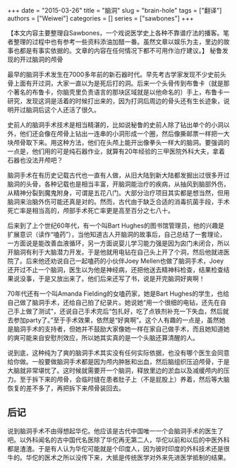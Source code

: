 +++ 
date = "2015-03-26"
title = "脑洞"
slug = "brain-hole"
tags = ["翻译"]
authors = ["Weiwei"]
categories = []
series = ["sawbones"]
+++

【本文内容主要整理自Sawbones，一个戏说医学史上各种不靠谱疗法的播客。笔者整理的过程中也有参考一些资料添油加醋一番。虽然文章以娱乐为主，里边的故事也都是有事实依据的。文章的内容在任何情况下都不可用作治疗建议。】
秘鲁发现的开过脑洞的颅骨

最早的脑洞手术发生在7000多年前的新石器时代。早先考古学家发现不少史前头骨上面有开过洞，大家一直以为是死后打的洞。后来一个头骨传到布鲁卡（就是那个著名的布鲁卡，你脑壳里负责语言的那块区域就是以他命名的）手上，布鲁卡一研究，发现这洞是活着的时候打出来的，因为打洞后周边的骨头还有生长迹象，说明开过脑洞后这个人还活了很久。

史前人的脑洞手术技术是相当精湛的，比如说秘鲁的史前人除了钻出单个的小洞以外，他们还会像在颅骨上钻出一连串的小洞形成一个圈，然后像撕邮票一样把一大块颅骨取下来。用这种方法，他们在头颅上能开出像拳头一样大的脑洞。要强调的一点是，他们用的可是纯石器作业，就算有20年经验的三甲医院外科大夫，拿着石器也没法开颅吧？

脑洞手术在有历史记载古代也一直有人做，从旧大陆到新大陆都发掘出过很多开过脑洞的头骨，各种记载也是相当丰富，开脑洞能治疗的疾病，从抽风到脑部外伤，从精神分裂到魔鬼附身，可谓是五花八门。大部分治疗项目其实都是想当然，但用脑洞来治脑外伤可能还真是对的。然而，古代由于缺乏合适的消毒抗菌手段，手术死亡率是相当高的，颅部手术死亡率更是高至百分之七八十。

后来到了上个世纪60年代，有一个叫Bart Hughes的图书馆管理员，他的兴趣是扩展意识（读作“嗑药”），当他知道古人开脑洞的故事后，自己总结了一套理论，一方面说是能改善血液循环，另一方面说婴儿学习能力强是因为囟门未闭合，所以开脑洞有利于大脑潜力开发。于是他就用电钻在自己头上开了个洞，然后他就进医院了。后来他还劝说自己一起嗑药的小伙伴Joey Mellen也做了脑洞手术，Joey还开过不止一个脑洞，医生以为他是神经病，还把他送去精神科检查，结果检查结果说没事，于是又放出来了。他们后来还写了书，说是开完脑洞好爽啊！

70年代还有一个叫Amanda Fielding的女嗑药家，她是Bart Hughes的学生，也给自己做了脑洞手术，还给自己拍了纪录片。她说她“用一个很细的电钻，还先在自己手上做了测试”，还说自己手术完后“包扎好，吃了点铁剂补充一下失血，然后就去参加party了。”至于手术效果，依然是“好爽啊”。这个人有趣的一点是，虽然她是脑洞手术的支持者，但她并不鼓励大家像她一样在家自己做手术，而且她知道她的爽可能来自安慰剂效应，所以她其实真的是一个头脑还算清醒的人。

说到底，这种纯为了爽的脑洞手术其实没有任何实际依据，也没有哪个医生会同意给你做。一般要做脑洞手术都是因为颅内肿胀和出血，然后脑组织压迫颅骨，于是大脑就非常堪忧了。这时候就需要开一个脑洞，释放里边的淤血以及减缓颅内的压力。至于拆下来的颅骨，会临时缝在患者肚子上（不是屁股上）养着，然后等大脑恢复的差不多了，再把拆下来颅骨装回去。

## 后记

说到脑洞手术不由得想起华佗。他应该是古代中国唯一一个会脑洞手术的医生了吧。以外科闻名的古中国代名医除了华佗再无第二人，华佗以前和以后的中医外科都是渣渣。于是有人认为华佗可能就是个印度人，因为彼时印度的外科技术还是很牛的。华佗的医术之所以没传下来，大抵是传统医学对外来先进医学抵制的结果。